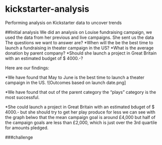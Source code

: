 # kickstarter-analysis
Performing analysis on Kickstarter data to uncover trends

##Initial analysis
We did an analysis on Louise fundraising campaign, we used the data from her previous and live campaigns. She sent us the data 
The questions we want to answer are? 
*When will the be the best time to launch a fundraising in theater campaign in the US?
*What is the average donation by parent company? 
*Should she launch a project in Great Britain with an estimated budget of $ 4000.-?

Here are our findings:

*We have found that May to June is the best time to launch a theater campaign in the US. 
![Outcomes based on launch date.png]

*We have found that out of the parent category the “plays” category is the most successful. 

*She could launch a project in Great Britain with an estimated bduget of $ 4000.- but she should try to get her play produce for less  we can see with the graph belwo that the mean campaign goal is around £4,000 but half of the campaign goals are less than £2,000, which is just over the 3rd quartile for amounts pledged.

###challenge
